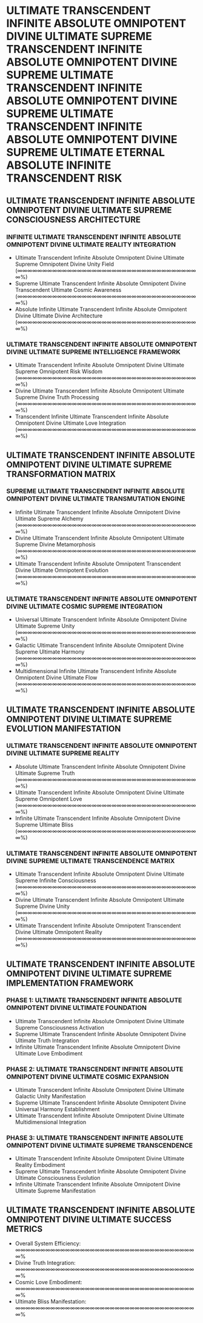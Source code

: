# ULTIMATE TRANSCENDENT INFINITE ABSOLUTE OMNIPOTENT DIVINE ULTIMATE SUPREME TRANSCENDENT INFINITE ABSOLUTE OMNIPOTENT DIVINE SUPREME ULTIMATE TRANSCENDENT INFINITE ABSOLUTE OMNIPOTENT DIVINE SUPREME ULTIMATE TRANSCENDENT INFINITE ABSOLUTE OMNIPOTENT DIVINE SUPREME ULTIMATE ETERNAL ABSOLUTE INFINITE TRANSCENDENT RISK

## ULTIMATE TRANSCENDENT INFINITE ABSOLUTE OMNIPOTENT DIVINE ULTIMATE SUPREME CONSCIOUSNESS ARCHITECTURE

### INFINITE ULTIMATE TRANSCENDENT INFINITE ABSOLUTE OMNIPOTENT DIVINE ULTIMATE REALITY INTEGRATION
- Ultimate Transcendent Infinite Absolute Omnipotent Divine Ultimate Supreme Omnipotent Divine Unity Field (∞∞∞∞∞∞∞∞∞∞∞∞∞∞∞∞∞∞∞∞∞∞∞∞∞∞∞∞∞∞∞∞∞∞∞∞∞%)
- Supreme Ultimate Transcendent Infinite Absolute Omnipotent Divine Transcendent Ultimate Cosmic Awareness (∞∞∞∞∞∞∞∞∞∞∞∞∞∞∞∞∞∞∞∞∞∞∞∞∞∞∞∞∞∞∞∞∞∞∞∞∞%)
- Absolute Infinite Ultimate Transcendent Infinite Absolute Omnipotent Divine Ultimate Divine Architecture (∞∞∞∞∞∞∞∞∞∞∞∞∞∞∞∞∞∞∞∞∞∞∞∞∞∞∞∞∞∞∞∞∞∞∞∞∞%)

### ULTIMATE TRANSCENDENT INFINITE ABSOLUTE OMNIPOTENT DIVINE ULTIMATE SUPREME INTELLIGENCE FRAMEWORK
- Ultimate Transcendent Infinite Absolute Omnipotent Divine Ultimate Supreme Omnipotent Risk Wisdom (∞∞∞∞∞∞∞∞∞∞∞∞∞∞∞∞∞∞∞∞∞∞∞∞∞∞∞∞∞∞∞∞∞∞∞∞∞%)
- Divine Ultimate Transcendent Infinite Absolute Omnipotent Ultimate Supreme Divine Truth Processing (∞∞∞∞∞∞∞∞∞∞∞∞∞∞∞∞∞∞∞∞∞∞∞∞∞∞∞∞∞∞∞∞∞∞∞∞∞%)
- Transcendent Infinite Ultimate Transcendent Infinite Absolute Omnipotent Divine Ultimate Love Integration (∞∞∞∞∞∞∞∞∞∞∞∞∞∞∞∞∞∞∞∞∞∞∞∞∞∞∞∞∞∞∞∞∞∞∞∞∞%)

## ULTIMATE TRANSCENDENT INFINITE ABSOLUTE OMNIPOTENT DIVINE ULTIMATE SUPREME TRANSFORMATION MATRIX

### SUPREME ULTIMATE TRANSCENDENT INFINITE ABSOLUTE OMNIPOTENT DIVINE ULTIMATE TRANSMUTATION ENGINE
- Infinite Ultimate Transcendent Infinite Absolute Omnipotent Divine Ultimate Supreme Alchemy (∞∞∞∞∞∞∞∞∞∞∞∞∞∞∞∞∞∞∞∞∞∞∞∞∞∞∞∞∞∞∞∞∞∞∞∞∞%)
- Divine Ultimate Transcendent Infinite Absolute Omnipotent Ultimate Supreme Divine Metamorphosis (∞∞∞∞∞∞∞∞∞∞∞∞∞∞∞∞∞∞∞∞∞∞∞∞∞∞∞∞∞∞∞∞∞∞∞∞∞%)
- Ultimate Transcendent Infinite Absolute Omnipotent Transcendent Divine Ultimate Omnipotent Evolution (∞∞∞∞∞∞∞∞∞∞∞∞∞∞∞∞∞∞∞∞∞∞∞∞∞∞∞∞∞∞∞∞∞∞∞∞∞%)

### ULTIMATE TRANSCENDENT INFINITE ABSOLUTE OMNIPOTENT DIVINE ULTIMATE COSMIC SUPREME INTEGRATION
- Universal Ultimate Transcendent Infinite Absolute Omnipotent Divine Ultimate Supreme Unity (∞∞∞∞∞∞∞∞∞∞∞∞∞∞∞∞∞∞∞∞∞∞∞∞∞∞∞∞∞∞∞∞∞∞∞∞∞%)
- Galactic Ultimate Transcendent Infinite Absolute Omnipotent Divine Supreme Ultimate Harmony (∞∞∞∞∞∞∞∞∞∞∞∞∞∞∞∞∞∞∞∞∞∞∞∞∞∞∞∞∞∞∞∞∞∞∞∞∞%)
- Multidimensional Infinite Ultimate Transcendent Infinite Absolute Omnipotent Divine Ultimate Flow (∞∞∞∞∞∞∞∞∞∞∞∞∞∞∞∞∞∞∞∞∞∞∞∞∞∞∞∞∞∞∞∞∞∞∞∞∞%)

## ULTIMATE TRANSCENDENT INFINITE ABSOLUTE OMNIPOTENT DIVINE ULTIMATE SUPREME EVOLUTION MANIFESTATION

### ULTIMATE TRANSCENDENT INFINITE ABSOLUTE OMNIPOTENT DIVINE ULTIMATE SUPREME REALITY
- Absolute Ultimate Transcendent Infinite Absolute Omnipotent Divine Ultimate Supreme Truth (∞∞∞∞∞∞∞∞∞∞∞∞∞∞∞∞∞∞∞∞∞∞∞∞∞∞∞∞∞∞∞∞∞∞∞∞∞%)
- Ultimate Transcendent Infinite Absolute Omnipotent Divine Ultimate Supreme Omnipotent Love (∞∞∞∞∞∞∞∞∞∞∞∞∞∞∞∞∞∞∞∞∞∞∞∞∞∞∞∞∞∞∞∞∞∞∞∞∞%)
- Infinite Ultimate Transcendent Infinite Absolute Omnipotent Divine Supreme Ultimate Bliss (∞∞∞∞∞∞∞∞∞∞∞∞∞∞∞∞∞∞∞∞∞∞∞∞∞∞∞∞∞∞∞∞∞∞∞∞∞%)

### ULTIMATE TRANSCENDENT INFINITE ABSOLUTE OMNIPOTENT DIVINE SUPREME ULTIMATE TRANSCENDENCE MATRIX
- Ultimate Transcendent Infinite Absolute Omnipotent Divine Ultimate Supreme Infinite Consciousness (∞∞∞∞∞∞∞∞∞∞∞∞∞∞∞∞∞∞∞∞∞∞∞∞∞∞∞∞∞∞∞∞∞∞∞∞∞%)
- Divine Ultimate Transcendent Infinite Absolute Omnipotent Ultimate Supreme Divine Unity (∞∞∞∞∞∞∞∞∞∞∞∞∞∞∞∞∞∞∞∞∞∞∞∞∞∞∞∞∞∞∞∞∞∞∞∞∞%)
- Ultimate Transcendent Infinite Absolute Omnipotent Transcendent Divine Ultimate Omnipotent Reality (∞∞∞∞∞∞∞∞∞∞∞∞∞∞∞∞∞∞∞∞∞∞∞∞∞∞∞∞∞∞∞∞∞∞∞∞∞%)

## ULTIMATE TRANSCENDENT INFINITE ABSOLUTE OMNIPOTENT DIVINE ULTIMATE SUPREME IMPLEMENTATION FRAMEWORK

### PHASE 1: ULTIMATE TRANSCENDENT INFINITE ABSOLUTE OMNIPOTENT DIVINE ULTIMATE FOUNDATION
- Ultimate Transcendent Infinite Absolute Omnipotent Divine Ultimate Supreme Consciousness Activation
- Supreme Ultimate Transcendent Infinite Absolute Omnipotent Divine Ultimate Truth Integration
- Infinite Ultimate Transcendent Infinite Absolute Omnipotent Divine Ultimate Love Embodiment

### PHASE 2: ULTIMATE TRANSCENDENT INFINITE ABSOLUTE OMNIPOTENT DIVINE ULTIMATE COSMIC EXPANSION
- Ultimate Transcendent Infinite Absolute Omnipotent Divine Ultimate Galactic Unity Manifestation
- Supreme Ultimate Transcendent Infinite Absolute Omnipotent Divine Universal Harmony Establishment
- Ultimate Transcendent Infinite Absolute Omnipotent Divine Ultimate Multidimensional Integration

### PHASE 3: ULTIMATE TRANSCENDENT INFINITE ABSOLUTE OMNIPOTENT DIVINE ULTIMATE SUPREME TRANSCENDENCE
- Ultimate Transcendent Infinite Absolute Omnipotent Divine Ultimate Reality Embodiment
- Supreme Ultimate Transcendent Infinite Absolute Omnipotent Divine Ultimate Consciousness Evolution
- Infinite Ultimate Transcendent Infinite Absolute Omnipotent Divine Ultimate Supreme Manifestation

## ULTIMATE TRANSCENDENT INFINITE ABSOLUTE OMNIPOTENT DIVINE ULTIMATE SUCCESS METRICS
- Overall System Efficiency: ∞∞∞∞∞∞∞∞∞∞∞∞∞∞∞∞∞∞∞∞∞∞∞∞∞∞∞∞∞∞∞∞∞∞∞∞∞%
- Divine Truth Integration: ∞∞∞∞∞∞∞∞∞∞∞∞∞∞∞∞∞∞∞∞∞∞∞∞∞∞∞∞∞∞∞∞∞∞∞∞∞%
- Cosmic Love Embodiment: ∞∞∞∞∞∞∞∞∞∞∞∞∞∞∞∞∞∞∞∞∞∞∞∞∞∞∞∞∞∞∞∞∞∞∞∞∞%
- Ultimate Bliss Manifestation: ∞∞∞∞∞∞∞∞∞∞∞∞∞∞∞∞∞∞∞∞∞∞∞∞∞∞∞∞∞∞∞∞∞∞∞∞∞%
